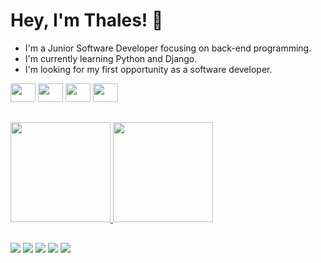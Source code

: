 # Hey, I'm Thales! 🐍

- I'm a Junior Software Developer focusing on back-end programming.
- I'm currently learning Python and Django.
- I'm looking for my first opportunity as a software developer.

<div align="left">
    <img height="30px" width="40px"
        src="https://cdn.jsdelivr.net/gh/devicons/devicon/icons/python/python-original.svg" />
    <img height="30px" width="40px" src="https://cdn.jsdelivr.net/gh/devicons/devicon/icons/flask/flask-original.svg" />
    <img height="30px" width="40px" src="https://cdn.jsdelivr.net/gh/devicons/devicon/icons/django/django-plain.svg" />
    <img height="30px" width="40px" src="https://cdn.jsdelivr.net/gh/devicons/devicon/icons/mysql/mysql-original.svg" />
</div>

##

<div align="left">
    <a href="https://github.com/thales-als">
        <img height="160em"
            src="https://github-readme-stats-beryl.vercel.app/api?username=thales-als&show_icons=true&theme=tokyonight&include_all_commits=true&count_private=true" />
        <img height="160em"
            src="https://github-readme-stats-beryl.vercel.app/api/top-langs/?username=thales-als&layout=compact&langs_count=7&theme=tokyonight" />
</div>

##

<div align="left">
    <a href="https://www.instagram.com/xthlsx/"><img
            src="https://img.shields.io/badge/Instagram-E4405F?style=for-the-badge&logo=instagram&logoColor=white" /></a>
    <a href="https://twitter.com/thalosdotpy"><img
            src="https://img.shields.io/badge/Twitter-1DA1F2?style=for-the-badge&logo=twitter&logoColor=white" /></a>
    <a href="https://www.linkedin.com/in/thales-als/"><img
            src="https://img.shields.io/badge/LinkedIn-0077B5?style=for-the-badge&logo=linkedin&logoColor=white" /></a>
    <a href="https://stackoverflow.com/users/20739361/thales-souza"><img
            src="https://img.shields.io/badge/Stack_Overflow-FE7A16?style=for-the-badge&logo=stack-overflow&logoColor=white" /></a>
    <a href="mailto:thalessouza.dev@gmail.com"><img
            src="https://img.shields.io/badge/Gmail-D14836?style=for-the-badge&logo=gmail&logoColor=white" /></a>
</div>
